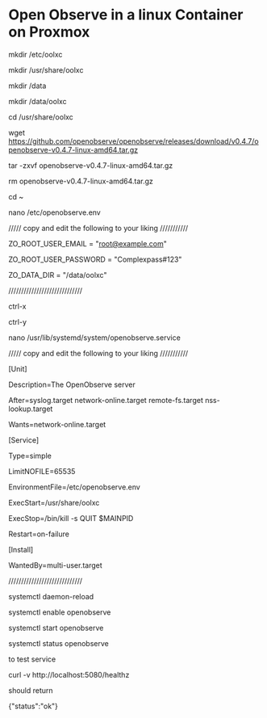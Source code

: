 # Open Observe in a linux Container on Proxmox

mkdir /etc/oolxc

mkdir /usr/share/oolxc

mkdir /data

mkdir /data/oolxc

cd /usr/share/oolxc

wget https://github.com/openobserve/openobserve/releases/download/v0.4.7/openobserve-v0.4.7-linux-amd64.tar.gz

tar -zxvf openobserve-v0.4.7-linux-amd64.tar.gz

rm openobserve-v0.4.7-linux-amd64.tar.gz

cd ~

nano /etc/openobserve.env

///// copy and edit the following to your liking ///////////

ZO_ROOT_USER_EMAIL = "root@example.com"

ZO_ROOT_USER_PASSWORD = "Complexpass#123"

ZO_DATA_DIR = "/data/oolxc"

/////////////////////////////

ctrl-x

ctrl-y

nano /usr/lib/systemd/system/openobserve.service

///// copy and edit the following to your liking ///////////

[Unit]

Description=The OpenObserve server

After=syslog.target network-online.target remote-fs.target nss-lookup.target

Wants=network-online.target


[Service]

Type=simple

LimitNOFILE=65535

EnvironmentFile=/etc/openobserve.env

ExecStart=/usr/share/oolxc

ExecStop=/bin/kill -s QUIT $MAINPID

Restart=on-failure

[Install]

WantedBy=multi-user.target

/////////////////////////////


systemctl daemon-reload

systemctl enable openobserve

systemctl start openobserve

systemctl status openobserve

to test service

curl -v http://localhost:5080/healthz

should return

{"status":"ok"}

